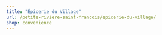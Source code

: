 ```yaml
---
title: "Épicerie du Village"
url: /petite-riviere-saint-francois/epicerie-du-village/
shop: convenience
---
```

